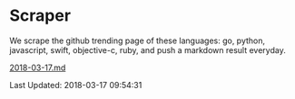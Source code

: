 # Scraper

We scrape the github trending page of these languages: go, python, javascript, swift, objective-c, ruby, and push a markdown result everyday.

[2018-03-17.md](https://github.com/henson/Scraper/blob/master/2018-03-17.md)

Last Updated: 2018-03-17 09:54:31